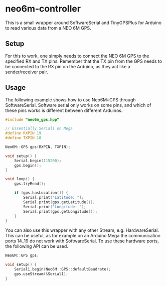 # neo6m-controller

This is a small wrapper around SoftwareSerial and TinyGPSPlus for Arduino to read various data from a NEO 6M GPS.

## Setup

For this to work, one simply needs to connect the NEO 6M GPS to the specified RX and TX pins. Remember that the TX pin from the GPS needs to be connected to the RX pin on the Arduino, as they act like a sender/receiver pair.

## Usage

The following example shows how to use Neo6M::GPS through SoftwareSerial. Software serial only
works on some pins, and which of these pins works is different between different Arduinos.

```cpp
#include "neo6m_gps.hpp"

// Essentially Serial1 on Mega
#define RXPIN 19
#define TXPIN 18

Neo6M::GPS gps(RXPIN, TXPIN);

void setup() {
    Serial.begin(115200);
    gps.begin();
}

void loop() {
    gps.tryRead();

    if (gps.hasLocation()) {
        Serial.print("Latitude: ");
        Serial.print(gps.getLatitude());
        Serial.print("Longitude: ");
        Serial.print(gps.getLongitude());
    }
}
```

You can also use this wrapper with any other Stream, e.g. HardwareSerial. This can be useful, as
for example on an Arduino Mega the communication ports 14..19 do not work with SoftwareSerial.
To use these hardware ports, the following API can be used.

```cpp
Neo6M::GPS gps;

void setup() {
    Serial1.begin(Neo6M::GPS::defaultBaudrate);
    gps.useStream(&Serial1);
}
```
